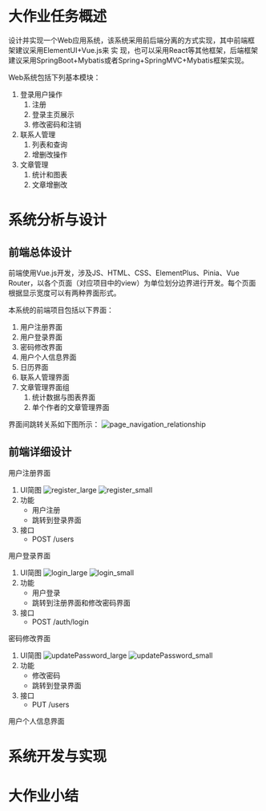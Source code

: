 # 大作业任务概述

设计并实现一个Web应用系统，该系统采用前后端分离的方式实现，其中前端框架建议采用ElementUI+Vue.js来 实 现，也可以采用React等其他框架，后端框架建议采用SpringBoot+Mybatis或者Spring+SpringMVC+Mybatis框架实现。

Web系统包括下列基本模块：
1. 登录用户操作
    1. 注册
    1. 登录主页展示
    1. 修改密码和注销
1. 联系人管理
    1. 列表和查询
    1. 增删改操作
1. 文章管理
    1. 统计和图表
    1. 文章增删改

# 系统分析与设计

## 前端总体设计

前端使用Vue.js开发，涉及JS、HTML、CSS、ElementPlus、Pinia、Vue Router，以各个页面（对应项目中的view）为单位划分边界进行开发。每个页面根据显示宽度可以有两种界面形式。

本系统的前端项目包括以下界面：
1. 用户注册界面
1. 用户登录界面
1. 密码修改界面
1. 用户个人信息界面
1. 日历界面
1. 联系人管理界面
1. 文章管理界面组
    1. 统计数据与图表界面
    1. 单个作者的文章管理界面

界面间跳转关系如下图所示：
![page_navigation_relationship]()

## 前端详细设计

用户注册界面
1. UI简图
![register_large](img/register_large.png)
![register_small](img/register_small.png)
1. 功能
    - 用户注册
    - 跳转到登录界面
1. 接口
    - POST /users

用户登录界面
1. UI简图
![login_large](img/login_large.png)
![login_small](img/login_small.png)
1. 功能
    - 用户登录
    - 跳转到注册界面和修改密码界面
1. 接口
    - POST /auth/login

密码修改界面
1. UI简图
![updatePassword_large](img/updatePassword_large.png)
![updatePassword_small](img/updatePassword_small.png)
1. 功能
    - 修改密码
    - 跳转到登录界面
1. 接口
    - PUT /users

用户个人信息界面

# 系统开发与实现

# 大作业小结